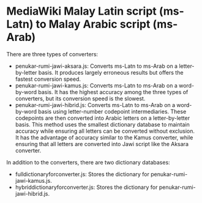 # MediaWiki Malay Latin script (ms-Latn) to Malay Arabic script (ms-Arab)
There are three types of converters:
* penukar-rumi-jawi-aksara.js: Converts ms-Latn to ms-Arab on a letter-by-letter basis. It produces largely erroneous results but offers the fastest conversion speed.
* penukar-rumi-jawi-kamus.js: Converts ms-Latn to ms-Arab on a word-by-word basis. It has the highest accuracy among the three types of converters, but its conversion speed is the slowest.
* penukar-rumi-jawi-hibrid.js: Converts ms-Latn to ms-Arab on a word-by-word basis using letter-number codepoint intermediaries. These codepoints are then converted into Arabic letters on a letter-by-letter basis. This method uses the smallest dictionary database to maintain accuracy while ensuring all letters can be converted without exclusion. It has the advantage of accuracy similar to the Kamus converter, while ensuring that all letters are converted into Jawi script like the Aksara converter.

In addition to the converters, there are two dictionary databases:
* fulldictionaryforconverter.js: Stores the dictionary for penukar-rumi-jawi-kamus.js.
* hybriddictionaryforconverter.js: Stores the dictionary for penukar-rumi-jawi-hibrid.js.
